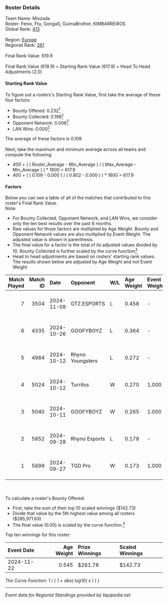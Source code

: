 ### Roster Details<br />
Team Name: Mixzada<br />
Roster: Fenix, Ftu, GongaS, GuimaBrother, KIMBARREiROS<br />
Global Rank: [413](../../standings_global_2025_02_28.md)<br />
<br />
Region: [Europe]( ../../standings_europe_2025_02_28.md)<br />
Regional Rank: [261]( ../../standings_europe_2025_02_28.md)<br />
<br />
Final Rank Value:  619.9<br />
<br />
Final Rank Value (619.9) = Starting Rank Value (617.9) + Head To Head Adjustments (2.0)<br />

#### Starting Rank Value<br />
To figure out a rosters's Starting Rank Value, first take the average of these four factors:<br />
- Bounty Offered: 0.232[<sup>1</sup>](#table2)
- Bounty Collected: 0.198[<sup>2</sup>](#table1)
- Opponent Network: 0.006[<sup>2</sup>](#table1)
- LAN Wins: 0.000[<sup>2</sup>](#table1)

The average of these factors is 0.109<br />
<br />
Next, take the maximum and minimum average across all teams and compute the following:<br />
- 400 + ( ( Roster_Average - Min_Average ) / ( Max_Average - Min_Average ) ) * 1600 = 617.9
- 400 + ( ( 0.109 - 0.000 ) / ( 0.802 - 0.000 ) ) * 1600 = 617.9


#### Factors<br />
Below you can see a table of all of the matches that contributed to this roster's Final Rank Value.<br />
Note:<br />

- For Bounty Collected, Opponent Network, and LAN Wins, we consider only the ten best results over the past 6 months.
- Raw values for those factors are multiplied by Age Weight. Bounty and Opponent Network values are also multiplied by Event Weight. The adjusted value is shown in parenthesis.
- The final value for a factor is the total of its adjusted values divided by 10. Bounty Collected is further scaled by the curve function[<sup>3</sup>](#curveFunction)
- Head to head adjustments are based on rosters' starting rank values. The results shown below are adjusted by Age Weight and not Event Weight
<span id="table1"></span><br />


| Match Played | Match ID | Date       | Opponent         | W/L | Age Weight | Event Weight | Bounty Collected | Opponent Network | LAN Wins  | H2H Adj. | Roster                                            |
| -: | -: | :- | :- | :- | :- | :- | :- | :- | :- | -: | :- |
|            7 |     3504 | 2024-11-09 | GTZ.ESPORTS      | L   | 0.458      | -            | -                | -                | -         |    -0.22 | Fenix, Ftu, GongaS, GuimaBrother, KIMBARREiROS    |
|            6 |     4335 | 2024-10-26 | GOOFYBOYZ        | L   | 0.364      | -            | -                | -                | -         |    -2.98 | Fenix, Ftu, GongaS, GuimaBrother, KIMBARREiROS    |
|            5 |     4984 | 2024-10-12 | Rhyno Youngsters | L   | 0.272      | -            | -                | -                | -         |    -2.22 | Fenix, Ftu, GongaS, GuimaBrother, KIMBARREiROS    |
|            4 |     5024 | 2024-10-12 | Turritos         | W   | 0.270      | 1.000        | 0.000 (0.000)    | 0.008 (0.002)    | 0 (0.000) |     1.90 | Fenix, Ftu, GongaS, GuimaBrother, KIMBARREiROS    |
|            3 |     5040 | 2024-10-11 | GOOFYBOYZ        | W   | 0.265      | 1.000        | 0.003 (0.001)    | 0.198 (0.053)    | 0 (0.000) |     6.26 | Fenix, Ftu, GongaS, GuimaBrother, KIMBARREiROS    |
|            2 |     5852 | 2024-09-28 | Rhyno Esports    | L   | 0.178      | -            | -                | -                | -         |    -1.94 | Fenix, Ftu, GuimaBrother, KIMBARREiROS, Virgolino |
|            1 |     5899 | 2024-09-27 | TGD Pro          | W   | 0.173      | 1.000        | 0.000 (0.000)    | 0.051 (0.009)    | 0 (0.000) |     1.23 | Fenix, Ftu, GuimaBrother, KIMBARREiROS, Virgolino |

<br />
<span id="table2"></span><br />
To calculate a roster's Bounty Offered:<br />

- First, take the sum of their top 10 scaled winnings ($142.73)
- Divide that value by the 5th highest value among all rosters ($285,971.63)
- The final value (0.00) is scaled by the curve function.[<sup>3</sup>](#curveFunction)

Top ten winnings for this roster:<br />

| Event Date | Age Weight | Prize Winnings | Scaled Winnings |
| :- | -: | :- | :- |
| 2024-11-22 |      0.545 | $261.78        | $142.73         |


<span id="curveFunction"></span>_The Curve Function: 1 / ( 1 + abs( log10( x ) ) )_<br />

---
_Event data for Regional Standings provided by liquipedia.net_<br />
